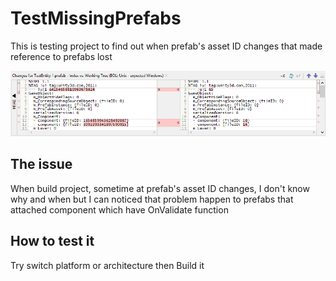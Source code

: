 # TestMissingPrefabs

This is testing project to find out when prefab's asset ID changes that made reference to prefabs lost

![](images/001.png)

## The issue

When build project, sometime at prefab's asset ID changes, I don't know why and when but I can noticed that problem happen to prefabs that attached component which have OnValidate function

## How to test it

Try switch platform or architecture then Build it